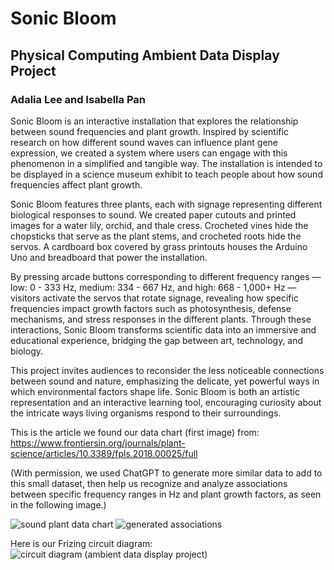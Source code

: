 # Sonic Bloom

## Physical Computing Ambient Data Display Project
 
### Adalia Lee and Isabella Pan

Sonic Bloom is an interactive installation that explores the relationship between sound frequencies and plant growth. Inspired by scientific research on how different sound waves can influence plant gene expression, we created a system where users can engage with this phenomenon in a simplified and tangible way. The installation is intended to be displayed in a science museum exhibit to teach people about how sound frequencies affect plant growth.

Sonic Bloom features three plants, each with signage representing different biological responses to sound. We created paper cutouts and printed images for a water lily, orchid, and thale cress. Crocheted vines hide the chopsticks that serve as the plant stems, and crocheted roots hide the servos. A cardboard box covered by grass printouts houses the Arduino Uno and breadboard that power the installation.

By pressing arcade buttons corresponding to different frequency ranges — low: 0 - 333 Hz, medium: 334 - 667 Hz, and high: 668 - 1,000+ Hz — visitors activate the servos that rotate signage, revealing how specific frequencies impact growth factors such as photosynthesis, defense mechanisms, and stress responses in the different plants. Through these interactions, Sonic Bloom transforms scientific data into an immersive and educational experience, bridging the gap between art, technology, and biology.

This project invites audiences to reconsider the less noticeable connections between sound and nature, emphasizing the delicate, yet powerful ways in which environmental factors shape life. Sonic Bloom is both an artistic representation and an interactive learning tool, encouraging curiosity about the intricate ways living organisms respond to their surroundings.

This is the article we found our data chart (first image) from: https://www.frontiersin.org/journals/plant-science/articles/10.3389/fpls.2018.00025/full

(With permission, we used ChatGPT to generate more similar data to add to this small dataset, then help us recognize and analyze associations between specific frequency ranges in Hz and plant growth factors, as seen in the following image.)

![sound   plant data chart](https://github.com/user-attachments/assets/29f690c8-c007-4ce1-afa9-5a91d63b6324)
![generated associations](https://github.com/user-attachments/assets/6a477efc-90e6-4fbc-af80-ca33ecb9d290)

Here is our Frizing circuit diagram:
![circuit diagram (ambient data display project)](https://github.com/user-attachments/assets/3f4cbe92-0c26-40a4-a964-4b61ac4f8cde)

